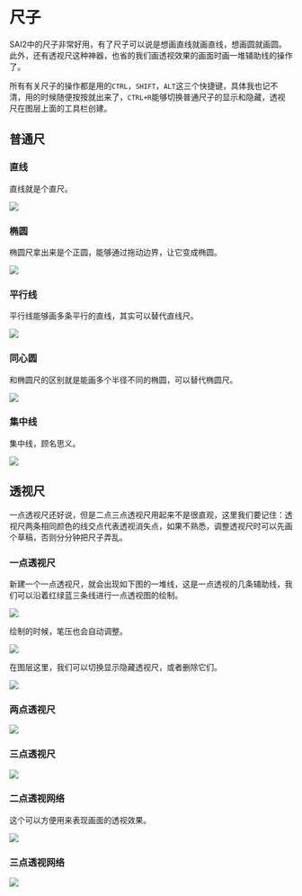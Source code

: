 # 尺子

SAI2中的尺子非常好用，有了尺子可以说是想画直线就画直线，想画圆就画圆。此外，还有透视尺这种神器，也省的我们画透视效果的画面时画一堆辅助线的操作了。

所有有关尺子的操作都是用的`CTRL`，`SHIFT`，`ALT`这三个快捷键，具体我也记不清，用的时候随便按按就出来了，`CTRL+R`能够切换普通尺子的显示和隐藏，透视尺在图层上面的工具栏创建。

## 普通尺

### 直线

直线就是个直尺。

![](res/1.png)

### 椭圆

椭圆尺拿出来是个正圆，能够通过拖动边界，让它变成椭圆。

![](res/2.png)

### 平行线

平行线能够画多条平行的直线，其实可以替代直线尺。

![](res/3.png)

### 同心圆

和椭圆尺的区别就是能画多个半径不同的椭圆，可以替代椭圆尺。

![](res/4.png)

### 集中线

集中线，顾名思义。

![](res/5.png)

## 透视尺

一点透视尺还好说，但是二点三点透视尺用起来不是很直观，这里我们要记住：透视尺两条相同颜色的线交点代表透视消失点，如果不熟悉，调整透视尺时可以先画个草稿，否则分分钟把尺子弄乱。

### 一点透视尺

新建一个一点透视尺，就会出现如下图的一堆线，这是一点透视的几条辅助线，我们可以沿着红绿蓝三条线进行一点透视图的绘制。

![](res/6.png)

绘制的时候，笔压也会自动调整。

![](res/7.png)

在图层这里，我们可以切换显示隐藏透视尺，或者删除它们。

![](res/8.png)

### 两点透视尺

![](res/9.png)

### 三点透视尺

![](res/10.png)

### 二点透视网络

这个可以方便用来表现画面的透视效果。

![](res/11.png)

### 三点透视网络

![](res/12.png)
